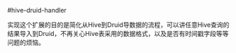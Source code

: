 #hive-druid-handler

实现这个扩展的目的是简化从Hive到Druid导数据的流程，可以讲任意Hive查询的结果导入到Druid，不再关心Hive表采用的数据格式，以及是否有时间戳字段等等问题的烦恼。
